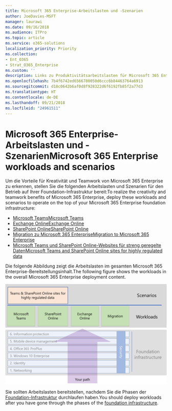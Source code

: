 ```yaml
---
title: Microsoft 365 Enterprise-Arbeitslasten und -Szenarien
author: JoeDavies-MSFT
manager: laurawi
ms.date: 09/16/2018
ms.audience: ITPro
ms.topic: article
ms.service: o365-solutions
localization_priority: Priority
ms.collection:
- Ent_O365
- Strat_O365_Enterprise
ms.custom: ''
description: Links zu Produktivitätsarbeitslasten für Microsoft 365 Enterprise in Ihrer Organisation.
ms.openlocfilehash: 7b4f6742ed6566780050d6ccc6b84463764a6913
ms.sourcegitcommit: d18c0642b6af0d8f928322d6f6192fb85f2a77d3
ms.translationtype: HT
ms.contentlocale: de-DE
ms.lasthandoff: 09/21/2018
ms.locfileid: "24961511"
---
```

# <a name="microsoft-365-enterprise-workloads-and-scenarios"></a><span data-ttu-id="edd16-103">Microsoft 365 Enterprise-Arbeitslasten und -Szenarien</span><span class="sxs-lookup"><span data-stu-id="edd16-103">Microsoft 365 Enterprise workloads and scenarios</span></span>

<span data-ttu-id="edd16-104">Um die Vorteile für Kreativität und Teamwork von Microsoft 365 Enterprise zu erkennen, stellen Sie die folgenden Arbeitslasten und Szenarien für den Betrieb auf Ihrer Foundation-Infrastruktur bereit:</span><span class="sxs-lookup"><span data-stu-id="edd16-104">To realize the creativity and teamwork benefits of Microsoft 365 Enterprise, deploy these workloads and scenarios to operate on the top of your Microsoft 365 Enterprise foundation infrastructure:</span></span>

- [<span data-ttu-id="edd16-105">Microsoft Teams</span><span class="sxs-lookup"><span data-stu-id="edd16-105">Microsoft Teams</span></span>](teams-workload.md)
- [<span data-ttu-id="edd16-106">Exchange Online</span><span class="sxs-lookup"><span data-stu-id="edd16-106">Exchange Online</span></span>](exchangeonline-workload.md)
- [<span data-ttu-id="edd16-107">SharePoint Online</span><span class="sxs-lookup"><span data-stu-id="edd16-107">SharePoint Online</span></span>](sharepoint-online-onedrive-workload.md)
- [<span data-ttu-id="edd16-108">Migration zu Microsoft 365 Enterprise</span><span class="sxs-lookup"><span data-stu-id="edd16-108">Migration to Microsoft 365 Enterprise</span></span>](migration-microsoft-365-enterprise-workload.md)
- [<span data-ttu-id="edd16-109">Microsoft Teams und SharePoint Online-Websites für streng geregelte Daten</span><span class="sxs-lookup"><span data-stu-id="edd16-109">Microsoft Teams and SharePoint Online sites for highly regulated data</span></span>](teams-sharepoint-online-sites-highly-regulated-data.md)

<span data-ttu-id="edd16-110">Die folgende Abbildung zeigt die Arbeitslasten im gesamten Microsoft 365 Enterprise-Bereitstellungsinhalt.</span><span class="sxs-lookup"><span data-stu-id="edd16-110">The following figure shows the workloads in the overall Microsoft 365 Enterprise deployment content.</span></span>

![](./media/deploy-workloads/m365-deploy-content-arch-workloads.png)

<span data-ttu-id="edd16-111">Sie sollten Arbeitslasten bereitstellen, nachdem Sie die Phasen der [Foundation-Infrastruktur](deploy-foundation-infrastructure.md) durchlaufen haben.</span><span class="sxs-lookup"><span data-stu-id="edd16-111">You should deploy workloads after you have gone through the phases of the [foundation infrastructure](deploy-foundation-infrastructure.md).</span></span>
